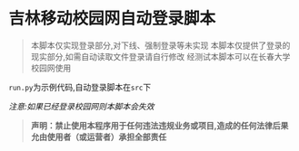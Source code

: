 # 吉林移动校园网自动登录脚本

> 本脚本仅实现登录部分,对下线、强制登录等未实现
> 本脚本仅提供了登录的现实部分,如需自动读取文件登录请自行修改
> 经测试本脚本可以在长春大学校园网使用

`run.py`为示例代码,自动登录脚本在`src`下

*注意:如果已经登录校园网则本脚本会失效*


> **声明：禁止使用本程序用于任何违法违规业务或项目,造成的任何法律后果允由使用者（或运营者）承担全部责任**